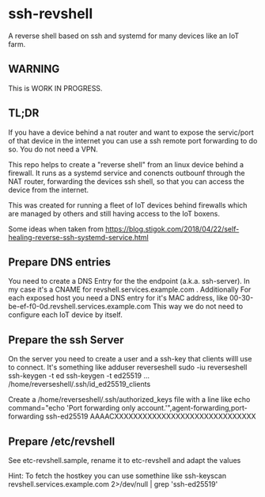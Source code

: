 # ssh-revshell
A reverse shell based on ssh and systemd for many devices like an IoT farm.

## WARNING
This is WORK IN PROGRESS.

## TL;DR
If you have a device behind a nat router and want to expose the servic/port of that device in the internet you can use a ssh remote port forwarding to do so.
You do not need a VPN.

This repo helps to create a "reverse shell" from an linux device behind a firewall. It runs as a systemd service and conencts outbounf through the NAT router, forwarding the devices ssh shell, so that you can access the device from the internet.

This was created for running a fleet of IoT devices behind firewalls which are managed by others and still having access to the IoT boxens.

Some ideas when taken from https://blog.stigok.com/2018/04/22/self-healing-reverse-ssh-systemd-service.html
 
## Prepare DNS entries
You need to create a DNS Entry for the the endpoint (a.k.a. ssh-server). In my case it's a CNAME for revshell.services.example.com .
Additionally For each exposed host you need a DNS entry for it's MAC address, like 00-30-be-ef-f0-0d.revshell.services.example.com
This way we do not need to configure each IoT device by itself.

## Prepare the ssh Server
On the server you need to create a user and a ssh-key that clients willl use to connect.
It's something like
adduser reverseshell
sudo -iu reverseshell
ssh-keygen -t ed
ssh-keygen -t ed25519
... /home/reverseshell/.ssh/id_ed25519_clients

Create a /home/reverseshell/.ssh/authorized_keys file with a line like
echo command="echo 'Port forwarding only account.'",agent-forwarding,port-forwarding  ssh-ed25519 AAAACXXXXXXXXXXXXXXXXXXXXXXXXXXXXXX

## Prepare /etc/revshell
See etc-revshell.sample, rename it to etc-revshell and adapt the values

Hint: To fetch the hostkey you can use somethine like
ssh-keyscan revshell.services.example.com 2>/dev/null | grep 'ssh-ed25519'

